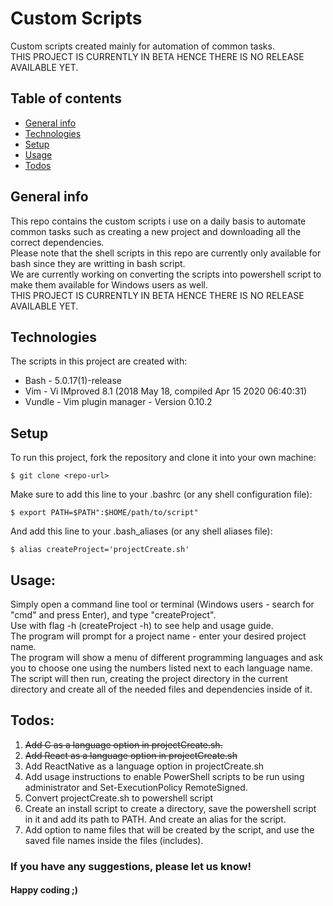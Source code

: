 # Custom Scripts
Custom scripts created mainly for automation of common tasks.\
THIS PROJECT IS CURRENTLY IN BETA HENCE THERE IS NO RELEASE AVAILABLE YET.

## Table of contents
* [General info](#general-info)
* [Technologies](#technologies)
* [Setup](#setup)
* [Usage](#usage)
* [Todos](#todos)

## General info
This repo contains the custom scripts i use on a daily basis to automate common tasks such as creating a new project and downloading all the correct dependencies.\
Please note that the shell scripts in this repo are currently only available for bash since they are writting in bash script.\
We are currently working on converting the scripts into powershell script to make them available for Windows users as well.\
THIS PROJECT IS CURRENTLY IN BETA HENCE THERE IS NO RELEASE AVAILABLE YET.

## Technologies
The scripts in this project are created with:
* Bash - 5.0.17(1)-release
* Vim - Vi IMproved 8.1 (2018 May 18, compiled Apr 15 2020 06:40:31)
* Vundle - Vim plugin manager - Version 0.10.2
	
## Setup
To run this project, fork the repository and clone it into your own machine:

```
$ git clone <repo-url>
```

Make sure to add this line to your .bashrc (or any shell configuration file):

```
$ export PATH=$PATH":$HOME/path/to/script"
```

And add this line to your .bash_aliases (or any shell aliases file):

```
$ alias createProject='projectCreate.sh' 
```

## Usage:
Simply open a command line tool or terminal (Windows users - search for "cmd" and press Enter), and type "createProject".\
Use with flag -h (createProject -h) to see help and usage guide.\
The program will prompt for a project name - enter your desired project name.\
The program will show a menu of different programming languages and ask you to choose one using the numbers listed next to each language name.\
The script will then run, creating the project directory in the current directory and create all of the needed files and dependencies inside of it.

## Todos:
1) ~~Add C as a language option in projectCreate.sh.~~
2) ~~Add React as a language option in projectCreate.sh~~
3) Add ReactNative as a language option in projectCreate.sh
4) Add usage instructions to enable PowerShell scripts to be run using administrator and Set-ExecutionPolicy RemoteSigned.
5) Convert projectCreate.sh to powershell script
6) Create an install script to create a directory, save the powershell script in it and add its path to PATH. And create an alias for the script. 
7) Add option to name files that will be created by the script, and use the saved file names inside the files (includes).

### If you have any suggestions, please let us know!
#### Happy coding ;)
